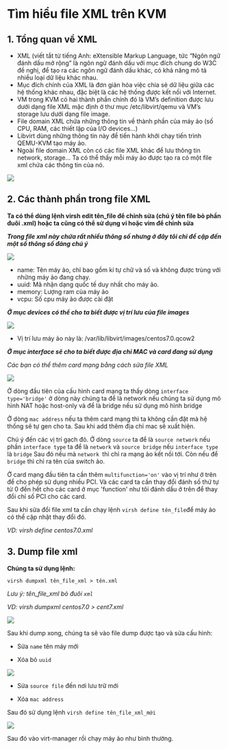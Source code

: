 # Tìm hiểu file XML trên KVM

## 1. Tổng quan về XML

- XML (viết tắt từ tiếng Anh: eXtensible Markup Language, tức “Ngôn ngữ đánh dấu mở rộng” là ngôn ngữ đánh dấu với mục đích chung do W3C đề nghị, để tạo ra các ngôn ngữ đánh dấu khác, có khả năng mô tả nhiều loại dữ liệu khác nhau. 
- Mục đích chính của XML là đơn giản hóa việc chia sẻ dữ liệu giữa các hệ thống khác nhau, đặc biệt là các hệ thống được kết nối với Internet.
- VM trong KVM có hai thành phần chính đó là VM’s definition được lưu dưới dạng file XML mặc định ở thư mục /etc/libvirt/qemu và VM’s storage lưu dưới dạng file image.
- File domain XML chứa những thông tin về thành phần của máy ảo (số CPU, RAM, các thiết lập của I/O devices…)
- Libvirt dùng những thông tin này để tiến hành khởi chạy tiến trình QEMU-KVM tạo máy ảo.
- Ngoài file domain XML còn có các file XML khác để lưu thông tin network, storage... Ta có thể thấy mỗi máy ảo được tạo ra có một file xml chứa các thông tin của nó.

<img src=https://imgur.com/sU8E0Wh.jpg>

## 2. Các thành phần trong file XML

**Ta có thể dùng lệnh virsh edit tên_file để chỉnh sửa (chú ý tên file bỏ phần đuôi .xml) hoặc ta cũng có thể sử dụng vi hoặc vim để chỉnh sửa**

***Trong file xml này chứa rất nhiều thông số nhưng ở đây tôi chỉ đề cập đến một số thông số đáng chú ý***

<img src=https://imgur.com/6u8J8uG.jpg>

- name: Tên máy ảo, chỉ bao gồm kí tự chữ và số và không được trùng với những máy ảo đang chạy.
- uuid: Mã nhận dạng quốc tế duy nhất cho máy ảo.
- memory: Lượng ram của máy ảo
- vcpu: Số cpu máy ảo được cài đặt

***Ở mục devices có thể cho ta biết được vị trí lưu của file images***

<img src=https://imgur.com/USoa3Qh.jpg>

- Vị trí lưu máy ảo này là: /var/lib/libvirt/images/centos7.0.qcow2

***Ở mục interface sẽ cho ta biết được địa chỉ MAC và card đang sử dụng***

*Các bạn có thể thêm card mạng bằng cách sửa file XML*

<img src=https://imgur.com/z56sruv.jpg>



Ở dòng đầu tiên của cấu hình card mạng ta thấy dòng `interface type='bridge'` ở dòng này chúng ta để là network nếu chúng ta sử dụng mô hình NAT hoặc host-only và để là bridge nếu sử dụng mô hình bridge

Ở dòng `mac address` nếu ta thêm card mạng thì ta không cần đặt mà hệ thống sẽ tự gen cho ta. Sau khi add thêm địa chỉ mac sẽ xuất hiện.

Chú ý đến các vị trí gạch đỏ. Ở dòng `source` ta để là `source network` nếu phần `interface type` ta để là `network` và `source bridge` nếu `interface type` là `bridge` Sau đó nếu mà `network `thì chỉ ra mạng ảo kết nối tới. Còn nếu để `bridge` thì chỉ ra tên của switch ảo.

Ở card mạng đầu tiên ta cần thêm `multifunction='on'` vào vị trí như ở trên để cho phép sử dụng nhiều PCI. Và các card ta cần thay đổi đánh số thứ tự từ 0 đến hết cho các card ở mục 'function' như tôi đánh dấu ở trên để thay đổi chỉ số PCI cho các card.

Sau khi sửa đổi file xml ta cần chạy lệnh `virsh define tên_file`để máy ảo có thể cập nhật thay đổi đó.

*VD: virsh define centos7.0.xml*

## 3. Dump file xml

**Chúng ta sử dụng lệnh:**

`virsh dumpxml tên_file_xml > tên.xml`

*Lưu ý: tên_file_xml bỏ đuôi `xml`*

*VD: virsh dumpxml centos7.0 > cent7.xml*

<img src=https://imgur.com/RZIQpaR.jpg>

Sau khi dump xong, chúng ta sẽ vào file dump được tạo và sửa cấu hình:

- Sửa `name` tên máy mới

- Xóa bỏ `uuid`

<img src=https://imgur.com/qOHNWsD.jpg>

- Sửa `source file` đến nơi lưu trữ mới

- Xóa `mac address`


Sau đó sử dụng lệnh 
`virsh define tên_file_xml_mới `

<img src=https://imgur.com/bk0yNGq.jpg>

Sau đó vào virt-manager rồi chạy máy ảo như bình thường.


